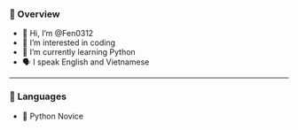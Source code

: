 ### **🔎 Overview**
- 👋 Hi, I’m @Fen0312
- 👀 I’m interested in coding
- 🌱 I’m currently learning Python
- 🗣 I speak English and Vietnamese
---
### 💼 **Languages**
- 🔰 Python Novice 

